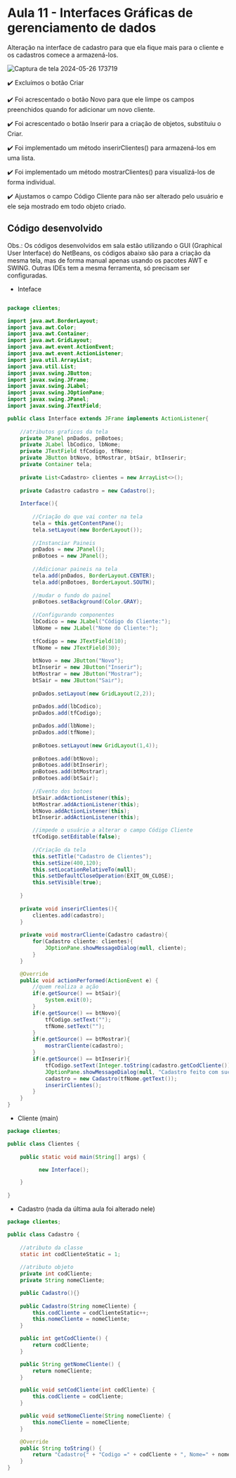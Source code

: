 # Aula 11 - Interfaces Gráficas de gerenciamento de dados

Alteração na interface de cadastro para que ela fique mais para o cliente e os cadastros comece a armazená-los.

![Captura de tela 2024-05-26 173719](https://github.com/brunamota/POO/assets/66503956/2aa310c9-872c-4254-93d5-ecac620c71d2)

:heavy_check_mark: Excluímos o botão Criar

:heavy_check_mark: Foi acrescentado o botão Novo para que ele limpe os campos preenchidos quando for adicionar um novo cliente.

:heavy_check_mark: Foi acrescentado o botão Inserir para a criação de objetos, substituiu o Criar.

:heavy_check_mark: Foi implementado um método inserirClientes() para armazená-los em uma lista.

:heavy_check_mark: Foi implementado um método mostrarClientes() para visualizá-los de forma individual.

:heavy_check_mark: Ajustamos o campo Código Cliente para não ser alterado pelo usuário e ele seja mostrado em todo objeto criado.

## Código desenvolvido
Obs.: Os códigos desenvolvidos em sala estão utilizando o GUI (Graphical User Interface) do NetBeans, os códigos abaixo são para a criação da mesma tela, mas de forma manual apenas usando os pacotes AWT e SWING. Outras IDEs tem a mesma ferramenta, só precisam ser configuradas.
- Inteface 
```Java

package clientes;

import java.awt.BorderLayout;
import java.awt.Color;
import java.awt.Container;
import java.awt.GridLayout;
import java.awt.event.ActionEvent;
import java.awt.event.ActionListener;
import java.util.ArrayList;
import java.util.List;
import javax.swing.JButton;
import javax.swing.JFrame;
import javax.swing.JLabel;
import javax.swing.JOptionPane;
import javax.swing.JPanel;
import javax.swing.JTextField;

public class Interface extends JFrame implements ActionListener{
    
    //atributos graficos da tela
    private JPanel pnDados, pnBotoes;
    private JLabel lbCodico, lbNome;
    private JTextField tfCodigo, tfNome;
    private JButton btNovo, btMostrar, btSair, btInserir;
    private Container tela;
    
    private List<Cadastro> clientes = new ArrayList<>();
    
    private Cadastro cadastro = new Cadastro();
    
    Interface(){        
        
        //Criação do que vai conter na tela
        tela = this.getContentPane();
        tela.setLayout(new BorderLayout());
        
        //Instanciar Paineis
        pnDados = new JPanel();
        pnBotoes = new JPanel();
        
        //Adicionar paineis na tela
        tela.add(pnDados, BorderLayout.CENTER);
        tela.add(pnBotoes, BorderLayout.SOUTH);
       
        //mudar o fundo do painel
        pnBotoes.setBackground(Color.GRAY);
        
        //Configurando componentes
        lbCodico = new JLabel("Código do Cliente:");
        lbNome = new JLabel("Nome do Cliente:");
        
        tfCodigo = new JTextField(10);
        tfNome = new JTextField(30);
        
        btNovo = new JButton("Novo");
        btInserir = new JButton("Inserir");
        btMostrar = new JButton("Mostrar");
        btSair = new JButton("Sair");  
        
        pnDados.setLayout(new GridLayout(2,2));
        
        pnDados.add(lbCodico);
        pnDados.add(tfCodigo);

        pnDados.add(lbNome);
        pnDados.add(tfNome);
        
        pnBotoes.setLayout(new GridLayout(1,4));
        
        pnBotoes.add(btNovo);
        pnBotoes.add(btInserir);
        pnBotoes.add(btMostrar);
        pnBotoes.add(btSair);
        
        //Evento dos botoes
        btSair.addActionListener(this);
        btMostrar.addActionListener(this);
        btNovo.addActionListener(this);
        btInserir.addActionListener(this);

        //impede o usuário a alterar o campo Código Cliente
        tfCodigo.setEditable(false);
        
        //Criação da tela
        this.setTitle("Cadastro de Clientes");
        this.setSize(400,120);
        this.setLocationRelativeTo(null);
        this.setDefaultCloseOperation(EXIT_ON_CLOSE);
        this.setVisible(true);
                
    }
    
    private void inserirClientes(){
        clientes.add(cadastro);
    }
    
    private void mostrarCliente(Cadastro cadastro){
        for(Cadastro cliente: clientes){
            JOptionPane.showMessageDialog(null, cliente);
        }
    }

    @Override
    public void actionPerformed(ActionEvent e) {
        //quem realiza a ação
        if(e.getSource() == btSair){
            System.exit(0);
        }
        if(e.getSource() == btNovo){
            tfCodigo.setText("");
            tfNome.setText("");
        }
        if(e.getSource() == btMostrar){
            mostrarCliente(cadastro);
        }      
        if(e.getSource() == btInserir){
            tfCodigo.setText(Integer.toString(cadastro.getCodCliente()));
            JOptionPane.showMessageDialog(null, "Cadastro feito com sucesso");
            cadastro = new Cadastro(tfNome.getText());
            inserirClientes();
        }
    }
}
```

- Cliente (main)
```Java
package clientes;

public class Clientes {
    
    public static void main(String[] args) {

          new Interface();

    }
    
}
```
- Cadastro (nada da última aula foi alterado nele)
```Java
package clientes;

public class Cadastro {
    
    //atributo da classe
    static int codClienteStatic = 1;
    
    //atributo objeto
    private int codCliente;
    private String nomeCliente;

    public Cadastro(){}
    
    public Cadastro(String nomeCliente) {
        this.codCliente = codClienteStatic++;
        this.nomeCliente = nomeCliente;
    }

    public int getCodCliente() {
        return codCliente;
    }

    public String getNomeCliente() {
        return nomeCliente;
    }

    public void setCodCliente(int codCliente) {
        this.codCliente = codCliente;
    }

    public void setNomeCliente(String nomeCliente) {
        this.nomeCliente = nomeCliente;
    }

    @Override
    public String toString() {
        return "Cadastro{" + "Codigo =" + codCliente + ", Nome=" + nomeCliente + '}';
    }
}
```
